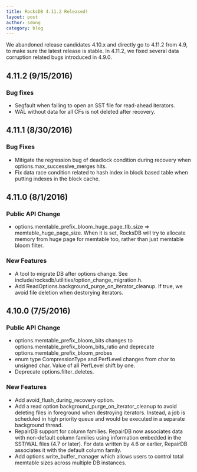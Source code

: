 ```yaml
---
title: RocksDB 4.11.2 Released!
layout: post
author: sdong
category: blog
---
```

We abandoned release candidates 4.10.x and directly go to 4.11.2 from 4.9, to make sure the latest release is stable. In 4.11.2, we fixed several data corruption related bugs introduced in 4.9.0.

## 4.11.2 (9/15/2016)

### Bug fixes

  * Segfault when failing to open an SST file for read-ahead iterators.
  * WAL without data for all CFs is not deleted after recovery.

<!--truncate-->

## 4.11.1 (8/30/2016)

### Bug Fixes

  * Mitigate the regression bug of deadlock condition during recovery when options.max_successive_merges hits.
  * Fix data race condition related to hash index in block based table when putting indexes in the block cache.

## 4.11.0 (8/1/2016)

### Public API Change

  * options.memtable_prefix_bloom_huge_page_tlb_size => memtable_huge_page_size. When it is set, RocksDB will try to allocate memory from huge page for memtable too, rather than just memtable bloom filter.

### New Features

  * A tool to migrate DB after options change. See include/rocksdb/utilities/option_change_migration.h.
  * Add ReadOptions.background_purge_on_iterator_cleanup. If true, we avoid file deletion when destorying iterators.

## 4.10.0 (7/5/2016)

### Public API Change

  * options.memtable_prefix_bloom_bits changes to options.memtable_prefix_bloom_bits_ratio and deprecate options.memtable_prefix_bloom_probes
  * enum type CompressionType and PerfLevel changes from char to unsigned char. Value of all PerfLevel shift by one.
  * Deprecate options.filter_deletes.

### New Features

  * Add avoid_flush_during_recovery option.
  * Add a read option background_purge_on_iterator_cleanup to avoid deleting files in foreground when destroying iterators. Instead, a job is scheduled in high priority queue and would be executed in a separate background thread.
  * RepairDB support for column families. RepairDB now associates data with non-default column families using information embedded in the SST/WAL files (4.7 or later). For data written by 4.6 or earlier, RepairDB associates it with the default column family.
  * Add options.write_buffer_manager which allows users to control total memtable sizes across multiple DB instances.
